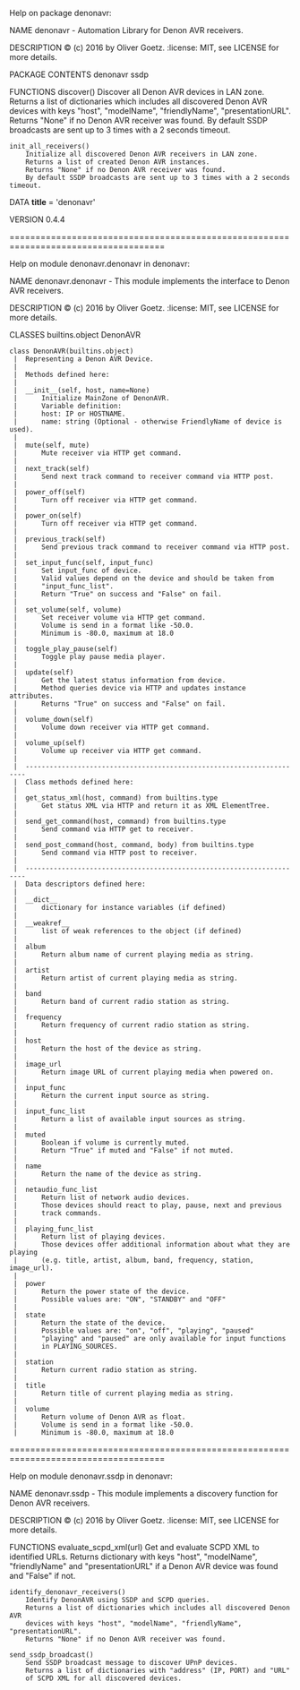 Help on package denonavr:

NAME
    denonavr - Automation Library for Denon AVR receivers.

DESCRIPTION
    :copyright: (c) 2016 by Oliver Goetz.
    :license: MIT, see LICENSE for more details.

PACKAGE CONTENTS
    denonavr
    ssdp

FUNCTIONS
    discover()
        Discover all Denon AVR devices in LAN zone.        
        Returns a list of dictionaries which includes all discovered Denon AVR
        devices with keys "host", "modelName", "friendlyName", "presentationURL".
        Returns "None" if no Denon AVR receiver was found.
        By default SSDP broadcasts are sent up to 3 times with a 2 seconds timeout.
    
    init_all_receivers()
        Initialize all discovered Denon AVR receivers in LAN zone.
        Returns a list of created Denon AVR instances.
        Returns "None" if no Denon AVR receiver was found.
        By default SSDP broadcasts are sent up to 3 times with a 2 seconds timeout.

DATA
    __title__ = 'denonavr'

VERSION
    0.4.4

====================================================================================

Help on module denonavr.denonavr in denonavr:

NAME
    denonavr.denonavr - This module implements the interface to Denon AVR receivers.

DESCRIPTION
    :copyright: (c) 2016 by Oliver Goetz.
    :license: MIT, see LICENSE for more details.

CLASSES
    builtins.object
        DenonAVR
    
    class DenonAVR(builtins.object)
     |  Representing a Denon AVR Device.
     |  
     |  Methods defined here:
     |  
     |  __init__(self, host, name=None)
     |      Initialize MainZone of DenonAVR.      
     |      Variable definition:
     |      host: IP or HOSTNAME.
     |      name: string (Optional - otherwise FriendlyName of device is used).
     |  
     |  mute(self, mute)
     |      Mute receiver via HTTP get command.
     |  
     |  next_track(self)
     |      Send next track command to receiver command via HTTP post.
     |  
     |  power_off(self)
     |      Turn off receiver via HTTP get command.
     |  
     |  power_on(self)
     |      Turn off receiver via HTTP get command.
     |  
     |  previous_track(self)
     |      Send previous track command to receiver command via HTTP post.
     |  
     |  set_input_func(self, input_func)
     |      Set input_func of device.    
     |      Valid values depend on the device and should be taken from
     |      "input_func_list".
     |      Return "True" on success and "False" on fail.
     |  
     |  set_volume(self, volume)
     |      Set receiver volume via HTTP get command.
     |      Volume is send in a format like -50.0.
     |      Minimum is -80.0, maximum at 18.0
     |  
     |  toggle_play_pause(self)
     |      Toggle play pause media player.
     |  
     |  update(self)
     |      Get the latest status information from device.
     |      Method queries device via HTTP and updates instance attributes.
     |      Returns "True" on success and "False" on fail.
     |  
     |  volume_down(self)
     |      Volume down receiver via HTTP get command.
     |  
     |  volume_up(self)
     |      Volume up receiver via HTTP get command.
     |  
     |  ----------------------------------------------------------------------
     |  Class methods defined here:
     |  
     |  get_status_xml(host, command) from builtins.type
     |      Get status XML via HTTP and return it as XML ElementTree.
     |  
     |  send_get_command(host, command) from builtins.type
     |      Send command via HTTP get to receiver.
     |  
     |  send_post_command(host, command, body) from builtins.type
     |      Send command via HTTP post to receiver.
     |  
     |  ----------------------------------------------------------------------
     |  Data descriptors defined here:
     |  
     |  __dict__
     |      dictionary for instance variables (if defined)
     |  
     |  __weakref__
     |      list of weak references to the object (if defined)
     |  
     |  album
     |      Return album name of current playing media as string.
     |  
     |  artist
     |      Return artist of current playing media as string.
     |  
     |  band
     |      Return band of current radio station as string.
     |  
     |  frequency
     |      Return frequency of current radio station as string.
     |  
     |  host
     |      Return the host of the device as string.
     |  
     |  image_url
     |      Return image URL of current playing media when powered on.
     |  
     |  input_func
     |      Return the current input source as string.
     |  
     |  input_func_list
     |      Return a list of available input sources as string.
     |  
     |  muted
     |      Boolean if volume is currently muted.
     |      Return "True" if muted and "False" if not muted.
     |  
     |  name
     |      Return the name of the device as string.
     |  
     |  netaudio_func_list
     |      Return list of network audio devices.
     |      Those devices should react to play, pause, next and previous
     |      track commands.
     |
     |  playing_func_list
     |      Return list of playing devices.
     |      Those devices offer additional information about what they are playing
     |      (e.g. title, artist, album, band, frequency, station, image_url).
     |
     |  power
     |      Return the power state of the device.   
     |      Possible values are: "ON", "STANDBY" and "OFF"
     |  
     |  state
     |      Return the state of the device.
     |      Possible values are: "on", "off", "playing", "paused"
     |      "playing" and "paused" are only available for input functions
     |      in PLAYING_SOURCES.
     |  
     |  station
     |      Return current radio station as string.
     |  
     |  title
     |      Return title of current playing media as string.
     |  
     |  volume
     |      Return volume of Denon AVR as float.
     |      Volume is send in a format like -50.0.
     |      Minimum is -80.0, maximum at 18.0

====================================================================================

Help on module denonavr.ssdp in denonavr:

NAME
    denonavr.ssdp - This module implements a discovery function for Denon AVR receivers.

DESCRIPTION
    :copyright: (c) 2016 by Oliver Goetz.
    :license: MIT, see LICENSE for more details.

FUNCTIONS
    evaluate_scpd_xml(url)
        Get and evaluate SCPD XML to identified URLs.
        Returns dictionary with keys "host", "modelName", "friendlyName" and
        "presentationURL" if a Denon AVR device was found and "False" if not.
    
    identify_denonavr_receivers()
        Identify DenonAVR using SSDP and SCPD queries.
        Returns a list of dictionaries which includes all discovered Denon AVR
        devices with keys "host", "modelName", "friendlyName", "presentationURL".
        Returns "None" if no Denon AVR receiver was found.
    
    send_ssdp_broadcast()
        Send SSDP broadcast message to discover UPnP devices.
        Returns a list of dictionaries with "address" (IP, PORT) and "URL"
        of SCPD XML for all discovered devices.
